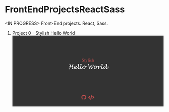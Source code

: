 # FrontEndProjectsReactSass
&lt;IN PROGRESS> Front-End projects. React, Sass.

1. Project 0 - Stylish Hello World	 	
	![](./Screenshots/Project-0-HelloWorld.png)

